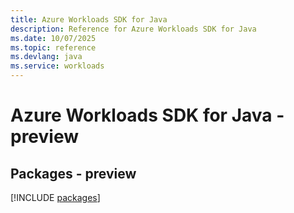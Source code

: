 ```yaml
---
title: Azure Workloads SDK for Java
description: Reference for Azure Workloads SDK for Java
ms.date: 10/07/2025
ms.topic: reference
ms.devlang: java
ms.service: workloads
---
```

# Azure Workloads SDK for Java - preview
## Packages - preview
[!INCLUDE [packages](workloads-index.md)]